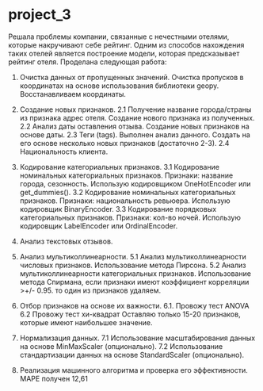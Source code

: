 # project_3
Решала проблемы компании, связанные с нечестными отелями, которые накручивают себе рейтинг. Одним из способов нахождения таких отелей является построение модели, которая предсказывает рейтинг отеля. 
Проделана следующая работа:

1. Очистка данных от пропущенных значений.
Очистка пропусков в координатах на основе использования библиотеки geopy. Восстанавливаем координаты.

2. Создание новых признаков.
2.1 Получение название города/страны из признака адрес отеля. Создание нового признака из полученных.
2.2 Анализ даты оставления отзыва. Создание новых признаков на основе даты.
2.3 Теги (tags). Выполнен анализ данного. Создать на его основе несколько новых признаков (достаточно 2-3).
2.4 Национальность клиента.

3. Кодирование категориальных признаков.
3.1 Кодирование номинальных категориальных признаков. Признаки: название города, сезонность. Использую кодировщиком OneHotEncoder или get_dummies().
3.2 Кодирование номинальных категориальных признаков. Признаки: национальность ревьюера. Использую кодировщик BinaryEncoder.
3.3 Кодирование порядковых категориальных признаков. Признаки: кол-во ночей. Использую кодировщик LabelEncoder или OrdinalEncoder.

4. Анализ текстовых отзывов.

5. Анализ мультиколлинеарности.
5.1 Анализ мультиколлинеарности числовых признаков. Использование метода Пирсона.
5.2 Анализ мультиколлинеарности категориальных  признаков. Использование метода Спирмана,
если признаки имеют коэффициент корреляции >+/- 0.95. то один из признаков удаляем.

6. Отбор признаков на основе их важности.
6.1. Провожу тест ANOVA
6.2 Провожу тест хи-квадрат
Оставляю только 15-20 признаков, которые имеют наибольшее значение.

7. Нормализация данных.
7.1 Использование масштабирования данных на основе MinMaxScaler (опционально).
7.2 Использование стандартизации данных на основе StandardScaler (опционально).

8. Реализация машинного алгоритма и проверка его эффективности. MAPE получен 12,61
